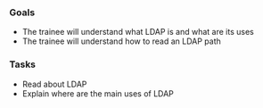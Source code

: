 
### Goals
- The trainee will understand what LDAP is and what are its uses
- The trainee will understand how to read an LDAP path

### Tasks
- Read about LDAP
- Explain where are the main uses of LDAP